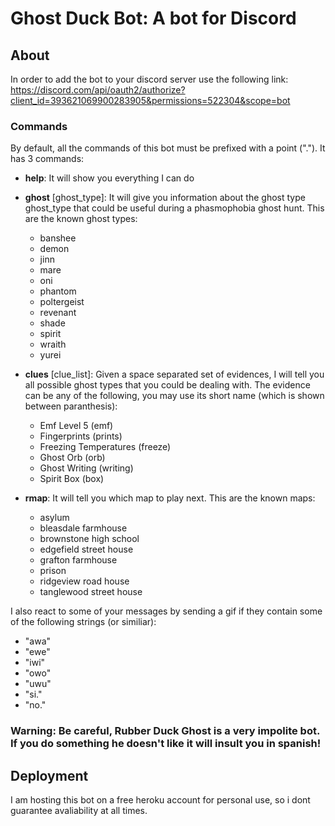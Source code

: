 # Ghost Duck Bot: A bot for Discord
## About
In order to add the bot to your discord server use the following link:
https://discord.com/api/oauth2/authorize?client_id=393621069900283905&permissions=522304&scope=bot

### Commands
By default, all the commands of this bot must be prefixed with a point ("."). It has 3 commands:
 * **help**: It will show you everything I can do
 * **ghost** [ghost_type]: It will give you information about the ghost type ghost_type that could be useful during a phasmophobia ghost hunt. This are the known ghost types:
    * banshee
    * demon
    * jinn
    * mare
    * oni
    * phantom
    * poltergeist
    * revenant
    * shade
    * spirit
    * wraith
    * yurei
    
 * **clues** [clue_list]: Given a space separated set of evidences, I will tell you all possible ghost types that you could be dealing with. The evidence can be any of the following, you may use its short name (which is shown between paranthesis):
    * Emf Level 5 (emf)
    * Fingerprints (prints)
    * Freezing Temperatures (freeze)
    * Ghost Orb (orb)
    * Ghost Writing (writing)
    * Spirit Box (box)

 * **rmap**: It will tell you which map to play next. This are the known maps:
    * asylum
    * bleasdale farmhouse
    * brownstone high school
    * edgefield street house
    * grafton farmhouse 
    * prison 
    * ridgeview road house
    * tanglewood street house
 
 I also react to some of your messages by sending a gif if they contain some of the following strings (or similiar):
 
   * "awa"
   * "ewe"
   * "iwi"
   * "owo"
   * "uwu"
   * "si."
   * "no."
        
 ### Warning: Be careful, Rubber Duck Ghost is a very impolite bot. If you do something he doesn't like it will insult you in spanish!
 
 ## Deployment
 I am hosting this bot on a free heroku account for personal use, so i dont guarantee avaliability at all times.
